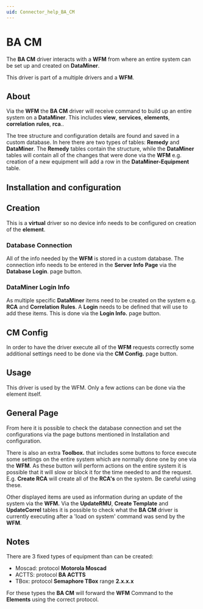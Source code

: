 ```yaml
---
uid: Connector_help_BA_CM
---
```


# BA CM

The **BA CM** driver interacts with a **WFM** from where an entire system can be set up and created on **DataMiner**.

This driver is part of a multiple drivers and a **WFM**.

## About

Via the **WFM** the **BA CM** driver will receive command to build up an entire system on a **DataMiner**. This includes **view**, **services**, **elements**, **correlation** **rules**, **rca**..

The tree structure and configuration details are found and saved in a custom database. In here there are two types of tables: **Remedy** and **DataMiner**. The **Remedy** tables contain the structure, while the **DataMiner** tables will contain all of the changes that were done via the **WFM** e.g. creation of a new equipment will add a row in the **DataMiner-Equipment** table.

## Installation and configuration

## Creation

This is a **virtual** driver so no device info needs to be configured on creation of the **element**.

### Database Connection

All of the info needed by the **WFM** is stored in a custom database. The connection info needs to be entered in the **Server** **Info** **Page** via the **Database** **Login**. page button.

### DataMiner Login Info

As multiple specific **DataMiner** items need to be created on the system e.g. **RCA** and **Correlation** **Rules**. A **Login** needs to be defined that will use to add these items. This is done via the **Login Info.** page button.

## CM Config

In order to have the driver execute all of the **WFM** requests correctly some additional settings need to be done via the **CM Config.** page button.

## Usage

This driver is used by the WFM. Only a few actions can be done via the element itself.

## General Page

From here it is possible to check the database connection and set the configurations via the page buttons mentioned in Installation and configuration.

There is also an extra **Toolbox.** that includes some buttons to force execute some settings on the entire system which are normally done one by one via the **WFM**. As these button will perform actions on the entire system it is possible that it will slow or block it for the time needed to and the request. E.g. **Create RCA** will create all of the **RCA's** on the system. Be careful using these.

Other displayed items are used as information during an update of the system via the **WFM.** Via the **UpdateRMU**, **Create Template** and **UpdateCorrel** tables it is possible to check what the **BA CM** driver is currently executing after a 'load on system' command was send by the **WFM**.

## Notes

There are 3 fixed types of equipment than can be created:

- Moscad: protocol **Motorola Moscad**
- ACTTS: protocol **BA ACTTS**
- TBox: protocol **Semaphore TBox** range **2.x.x.x**

For these types the **BA CM** will forward the **WFM** Command to the **Elements** using the correct protocol.
